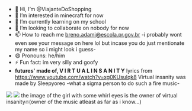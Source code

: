 - 👋 Hi, I’m @ViajanteDoShopping
- 👀 I’m interested in minecraft for now
- 🌱 I’m currently learning on my school
- 💞️ I’m looking to collaborate on nobody for now
- 📫 How to reach me breno.adami@escola.pr.gov.br -i probably wont even see your message on here lol but incase you do just mentionate my name so i might look i guess-
- 😄 Pronouns: he/him
- ⚡ Fun fact: im very silly and goofy
- **futures' made of, V I R T U A L    I N S A N I T Y** lyrics from https://www.youtube.com/watch?v=xg0KUsulqk8
Virtual insanity was made by Sleepyoreo -what a sigma person to do such a fire music-

<!---
ViajanteDoShopping/ViajanteDoShopping is a ✨ special ✨ repository because its `README.md` (this file) appears on your GitHub profile.
You can click the Preview link to take a look at your changes.
--->
![](https://encrypted-tbn0.gstatic.com/images?q=tbn:ANd9GcSjMx7f1Lprw_FJAAgBzRymycjxJpEcehZcNA&s)
![](https://encrypted-tbn0.gstatic.com/images?q=tbn:ANd9GcTnVgMMS5kjxtv0WavSg7IN3VMek6xOeu7-4Q&s)
the image of the girl with some whirl eyes is the owner of virtual insanity🔥(owner of the music atleast as far as i know...)
